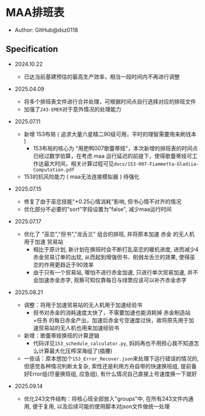 # MAA排班表

- Author: GitHub@dsz0118

## Specification

- 2024.10.22
  - 已达当前基建预估的最高生产效率，相当一段时间内不再进行调整

- 2025.04.09
  - 将多个排班表文件进行合并处理，可根据时间点自行选择对应的排班文件
  - 加强了`243-EMER`对于意外情况的处理能力

- 2025.07.11
  - 新增 153布局 ( 追求大量六星精二90级可用，平时的理智需要用来刷钱本 )
    - 153布局的核心为 "用肥鸭007歌蕾蒂娅"，本次新增的排班表的时间点已经过数学验算，在考虑 maa 运行延迟的前提下，使得歌蕾蒂娅可工作达最大时间，相关计算过程可见`docs/153-007-Fiammetta-Gladiia-Computation.pdf`
  - 153的抗风险能力 ( maa无法连接模拟器 ) 待强化

- 2025.07.15
  - 修复了由于巫恋技能"+0.25心情消耗"影响, 但书心情不对齐的情况
  - 优化部分不必要的"sort"字段设置为"false", 减少maa运行时间

- 2025.07.17
  - 优化了 "巫恋","但书","龙舌兰" 组合的排班, 并将原本加速 赤金 的无人机用于加速 贸易站
    - 相比于原计划, 新计划在换班时会不断打乱巫恋的暖机进度, 进而减少4赤金贸易订单的出现, 从而起到增强但书、削弱龙舌兰的效果, 使得巫恋的作用更趋近于90效率
    - 由于只有一个贸易站, 哪怕不进行赤金加速, 只进行单次贸易加速, 并不会加速赤金赤字, 观察可知仅靠每日与绿票应该可以补齐赤金赤字

- 2025.08.21
  - 调整：将用于加速贸易站的无人机用于加速经验书
    - 但书对赤金的消耗速度太快了，不需要加速也能消耗掉 赤金制造站+任务 的每日赤金产出，加速后赤金亏空速度过快，故将原先用于加速贸易站的无人机也用来加速经验书
  - 新增：歌蕾蒂娅换班的计算逻辑
    - 代码详见`153_schedule_calculator.py`, 妈妈再也不用担心我不知道怎么计算最大化压榨深海组了(插腰)
  - 一些话：原本想加个`153_Error_Recover.json`来处理下运行错误的情况的, 但感觉各种情况判断太复杂, 索性还是利用方舟自带的快速换班组, 提前备好Error组(尽量换班组, 应急组), 有什么情况自己直接上号速度换一下就好

- 2025.09.14
  - 优化243文件结构：将核心班全部放入"groups"中, 在所有243文件内通用, 便于复用, 以及后续可能的使用脚本对json文件做统一处理
